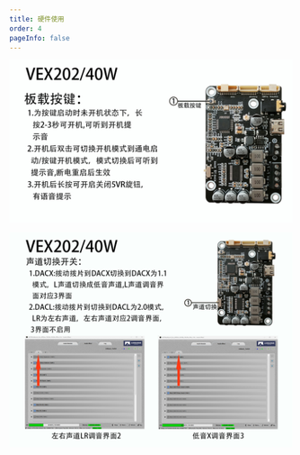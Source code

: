 ```yaml
---
title: 硬件使用
order: 4
pageInfo: false
---
```


![VEX40功能按键](/image/VEX105功能按键/40w.jpg)

![VEX40模式切换](/image/VEX105功能按键/40w模式切换.jpg)

<VidStack
  src="https://likeyou156156.online:9000/lky/VEX/VEX105_40W/video/40w完成版.webm"
/>
